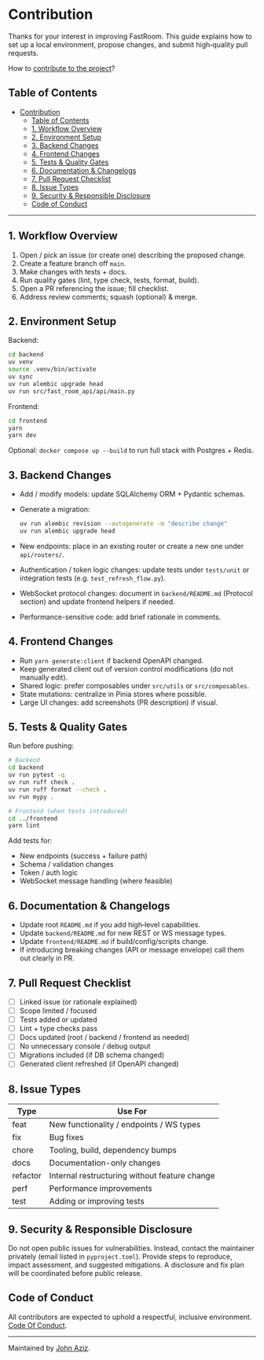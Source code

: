 # Contribution

Thanks for your interest in improving FastRoom. This guide explains how to set up a local environment, propose changes, and submit high‑quality pull requests.

How to [contribute to the project](https://docs.github.com/en/get-started/quickstart/contributing-to-projects)?

## Table of Contents

- [Contribution](#contribution)
  - [Table of Contents](#table-of-contents)
  - [1. Workflow Overview](#1-workflow-overview)
  - [2. Environment Setup](#2-environment-setup)
  - [3. Backend Changes](#3-backend-changes)
  - [4. Frontend Changes](#4-frontend-changes)
  - [5. Tests \& Quality Gates](#5-tests--quality-gates)
  - [6. Documentation \& Changelogs](#6-documentation--changelogs)
  - [7. Pull Request Checklist](#7-pull-request-checklist)
  - [8. Issue Types](#8-issue-types)
  - [9. Security \& Responsible Disclosure](#9-security--responsible-disclosure)
  - [Code of Conduct](#code-of-conduct)

---

## 1. Workflow Overview

1. Open / pick an issue (or create one) describing the proposed change.
2. Create a feature branch off `main`.
3. Make changes with tests + docs.
4. Run quality gates (lint, type check, tests, format, build).
5. Open a PR referencing the issue; fill checklist.
6. Address review comments; squash (optional) & merge.

## 2. Environment Setup

Backend:

```bash
cd backend
uv venv
source .venv/bin/activate
uv sync
uv run alembic upgrade head
uv run src/fast_room_api/api/main.py
```

Frontend:

```bash
cd frontend
yarn
yarn dev
```

Optional: `docker compose up --build` to run full stack with Postgres + Redis.

## 3. Backend Changes

- Add / modify models: update SQLAlchemy ORM + Pydantic schemas.
- Generate a migration:

  ```bash
  uv run alembic revision --autogenerate -m "describe change"
  uv run alembic upgrade head
  ```

- New endpoints: place in an existing router or create a new one under `api/routers/`.
- Authentication / token logic changes: update tests under `tests/unit` or integration tests (e.g. `test_refresh_flow.py`).
- WebSocket protocol changes: document in `backend/README.md` (Protocol section) and update frontend helpers if needed.
- Performance-sensitive code: add brief rationale in comments.

## 4. Frontend Changes

- Run `yarn generate:client` if backend OpenAPI changed.
- Keep generated client out of version control modifications (do not manually edit).
- Shared logic: prefer composables under `src/utils` or `src/composables`.
- State mutations: centralize in Pinia stores where possible.
- Large UI changes: add screenshots (PR description) if visual.

## 5. Tests & Quality Gates

Run before pushing:

```bash
# Backend
cd backend
uv run pytest -q
uv run ruff check .
uv run ruff format --check .
uv run mypy .

# Frontend (when tests introduced)
cd ../frontend
yarn lint
```

Add tests for:

- New endpoints (success + failure path)
- Schema / validation changes
- Token / auth logic
- WebSocket message handling (where feasible)

## 6. Documentation & Changelogs

- Update root `README.md` if you add high‑level capabilities.
- Update `backend/README.md` for new REST or WS message types.
- Update `frontend/README.md` if build/config/scripts change.
- If introducing breaking changes (API or message envelope) call them out clearly in PR.

## 7. Pull Request Checklist

- [ ] Linked issue (or rationale explained)
- [ ] Scope limited / focused
- [ ] Tests added or updated
- [ ] Lint + type checks pass
- [ ] Docs updated (root / backend / frontend as needed)
- [ ] No unnecessary console / debug output
- [ ] Migrations included (if DB schema changed)
- [ ] Generated client refreshed (if OpenAPI changed)

## 8. Issue Types

| Type | Use For |
|------|---------|
| feat | New functionality / endpoints / WS types |
| fix | Bug fixes |
| chore | Tooling, build, dependency bumps |
| docs | Documentation-only changes |
| refactor | Internal restructuring without feature change |
| perf | Performance improvements |
| test | Adding or improving tests |

## 9. Security & Responsible Disclosure

Do not open public issues for vulnerabilities. Instead, contact the maintainer privately (email listed in `pyproject.toml`). Provide steps to reproduce, impact assessment, and suggested mitigations. A disclosure and fix plan will be coordinated before public release.

## Code of Conduct

All contributors are expected to uphold a respectful, inclusive environment. [Code Of Conduct](./CODE_OF_CONDUCT.md).

---
Maintained by [John Aziz](https://github.com/john0isaac).

